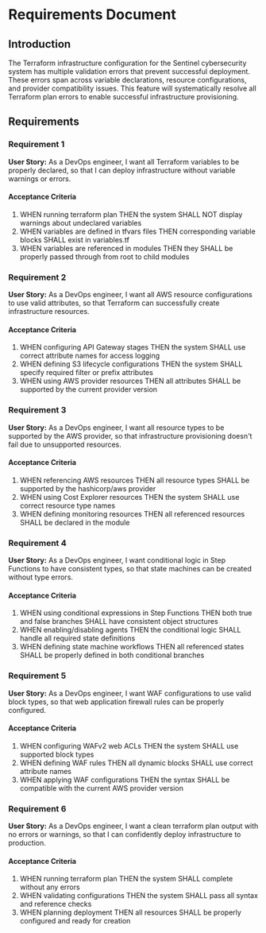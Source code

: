 # Requirements Document

## Introduction

The Terraform infrastructure configuration for the Sentinel cybersecurity system has multiple validation errors that prevent successful deployment. These errors span across variable declarations, resource configurations, and provider compatibility issues. This feature will systematically resolve all Terraform plan errors to enable successful infrastructure provisioning.

## Requirements

### Requirement 1

**User Story:** As a DevOps engineer, I want all Terraform variables to be properly declared, so that I can deploy infrastructure without variable warnings or errors.

#### Acceptance Criteria

1. WHEN running terraform plan THEN the system SHALL NOT display warnings about undeclared variables
2. WHEN variables are defined in tfvars files THEN corresponding variable blocks SHALL exist in variables.tf
3. WHEN variables are referenced in modules THEN they SHALL be properly passed through from root to child modules

### Requirement 2

**User Story:** As a DevOps engineer, I want all AWS resource configurations to use valid attributes, so that Terraform can successfully create infrastructure resources.

#### Acceptance Criteria

1. WHEN configuring API Gateway stages THEN the system SHALL use correct attribute names for access logging
2. WHEN defining S3 lifecycle configurations THEN the system SHALL specify required filter or prefix attributes
3. WHEN using AWS provider resources THEN all attributes SHALL be supported by the current provider version

### Requirement 3

**User Story:** As a DevOps engineer, I want all resource types to be supported by the AWS provider, so that infrastructure provisioning doesn't fail due to unsupported resources.

#### Acceptance Criteria

1. WHEN referencing AWS resources THEN all resource types SHALL be supported by the hashicorp/aws provider
2. WHEN using Cost Explorer resources THEN the system SHALL use correct resource type names
3. WHEN defining monitoring resources THEN all referenced resources SHALL be declared in the module

### Requirement 4

**User Story:** As a DevOps engineer, I want conditional logic in Step Functions to have consistent types, so that state machines can be created without type errors.

#### Acceptance Criteria

1. WHEN using conditional expressions in Step Functions THEN both true and false branches SHALL have consistent object structures
2. WHEN enabling/disabling agents THEN the conditional logic SHALL handle all required state definitions
3. WHEN defining state machine workflows THEN all referenced states SHALL be properly defined in both conditional branches

### Requirement 5

**User Story:** As a DevOps engineer, I want WAF configurations to use valid block types, so that web application firewall rules can be properly configured.

#### Acceptance Criteria

1. WHEN configuring WAFv2 web ACLs THEN the system SHALL use supported block types
2. WHEN defining WAF rules THEN all dynamic blocks SHALL use correct attribute names
3. WHEN applying WAF configurations THEN the syntax SHALL be compatible with the current AWS provider version

### Requirement 6

**User Story:** As a DevOps engineer, I want a clean terraform plan output with no errors or warnings, so that I can confidently deploy infrastructure to production.

#### Acceptance Criteria

1. WHEN running terraform plan THEN the system SHALL complete without any errors
2. WHEN validating configurations THEN the system SHALL pass all syntax and reference checks
3. WHEN planning deployment THEN all resources SHALL be properly configured and ready for creation